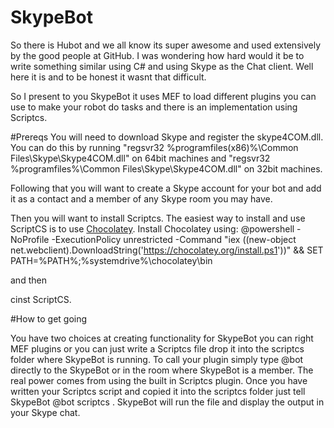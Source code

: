 SkypeBot
===================================

So there is Hubot and we all know its super awesome and used extensively by the good people at GitHub. I was wondering how hard would it be to write something similar using C# and using Skype as the Chat client. Well here it is and to be honest it wasnt that difficult. 

So I present to you SkypeBot it uses MEF to load different plugins you can use to make your robot do tasks and there is an implementation using Scriptcs. 

#Prereqs
You will need to download Skype and register the skype4COM.dll. You can do this by running "regsvr32 %programfiles(x86)%\Common Files\Skype\Skype4COM.dll" on 64bit machines and "regsvr32 %programfiles%\Common Files\Skype\Skype4COM.dll" on 32bit machines.

Following that you will want to create a Skype account for your bot and add it as a contact and a member of any Skype room you may have. 

Then you will want to install Scriptcs. The easiest way to install and use ScriptCS is to use [Chocolatey](http://www.chocolatey.org/).
Install Chocolatey using: @powershell -NoProfile -ExecutionPolicy unrestricted -Command "iex ((new-object net.webclient).DownloadString('https://chocolatey.org/install.ps1'))" && SET PATH=%PATH%;%systemdrive%\chocolatey\bin

and then

cinst ScriptCS.

#How to get going

You have two choices at creating functionality for SkypeBot you can right MEF plugins or you can just write a Scriptcs file drop it into the scriptcs folder where SkypeBot is running. To call your plugin simply type @bot <command> directly to the SkypeBot or in the room where SkypeBot is a member. The real power comes from using the built in Scriptcs plugin. Once you have written your Scriptcs script and copied it into the scriptcs folder just tell SkypeBot @bot scriptcs <scriptcs file>. SkypeBot will run the file and display the output in your Skype chat.
